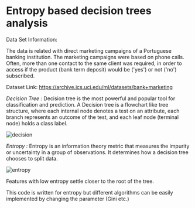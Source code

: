 # Entropy based decision trees analysis

Data Set Information:

The data is related with direct marketing campaigns of a Portuguese banking institution. The marketing campaigns were based on phone calls. Often, more than one contact to the same client was required, in order to access if the product (bank term deposit) would be ('yes') or not ('no') subscribed.

Dataset Link: https://archive.ics.uci.edu/ml/datasets/bank+marketing

*Decision Tree :* 
Decision tree is the most powerful and popular tool for classification and prediction. A Decision tree is a flowchart like tree structure, where each internal node denotes a test on an attribute, each branch represents an outcome of the test, and each leaf node (terminal node) holds a class label.

![decision](https://user-images.githubusercontent.com/73762823/162845406-98423547-990b-4125-80be-15ed6b548be4.png)

*Entropy :*
Entropy is an information theory metric that measures the impurity or uncertainty in a group of observations. It determines how a decision tree chooses to split data.

![entropy](https://user-images.githubusercontent.com/73762823/162846029-1dbfd530-f1a1-4039-b5e7-aa13b986b612.png)

Features with low entropy settle closer to the root of the tree.

This code is written for entropy but different algorithms can be easily implemented by changing the parameter (Gini etc.)
